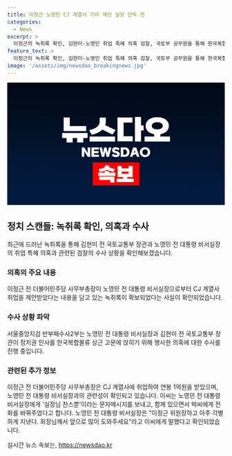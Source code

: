```yaml
---
title: 이정근 노영민 CJ 계열사 가라 제안 실장 단독 전
categories:
  - News
excerpt: >
  이정근의 녹취록 확인, 김현미-노영민 취업 특혜 의혹 검찰, 국토부 공무원을 통해 한국복합물류에 영향력 행사 의혹 수사 중. 김현미-노영민이 정치권 인사 2명을 한국복합물류 상근 고문에 앉히기 위해 노력한 것으로 드러나, 최근 노 전 실장과 김 전 장관 자택 등 압수수색. 이정근은 녹취록에 등장, 노 전 실장을 만나 CJ 계열사 취업 제안 받았고, 한국복합물류에서 연봉 1억원을 받은 후 혐의로 기소돼 징역 중.
feature_text: >
  이정근의 녹취록 확인, 김현미-노영민 취업 특혜 의혹 검찰, 국토부 공무원을 통해 한국복합물류에 영향력 행사 의혹 수사 중. 김현미-노영민이 정치권 인사 2명을 한국복합물류 상근 고문에 앉히기 위해 노력한 것으로 드러나, 최근 노 전 실장과 김 전 장관 자택 등 압수수색. 이정근은 녹취록에 등장, 노 전 실장을 만나 CJ 계열사 취업 제안 받았고, 한국복합물류에서 연봉 1억원을 받은 후 혐의로 기소돼 징역 중.
image: '/assets/img/newsdao_breakingnews.jpg'
---
```


<p><img src="/assets/img/newsdao_breakingnews.jpg" alt="ontimetimes 속보" /></p>

<h2 data-ke-size="size26">정치 스캔들: 녹취록 확인,  의혹과 수사</h2>

<p data-ke-size="size16">최근에 드러난 녹취록을 통해 김현미 전 국토교통부 장관과 노영민 전 대통령 비서실장의 취업 특혜 의혹과 관련된 검찰의 수사 상황을 확인해보겠습니다.</p>

<h3 data-ke-size="size24">의혹의 주요 내용</h3>

<p data-ke-size="size16">이정근 전 더불어민주당 사무부총장이 노영민 전 대통령 비서실장으로부터 CJ 계열사 취업을 제안받았다는 내용을 담고 있는 녹취록이 확보되었다는 사실이 확인되었습니다.</p>

<h3 data-ke-size="size24">수사 상황 파악</h3>

<p data-ke-size="size16">서울중앙지검 반부패수사2부는 노영민 전 대통령 비서실장과 김현미 전 국토교통부 장관이 정치권 인사를 한국복합물류 상근 고문에 앉히기 위해 행사한 의혹에 대한 수사를 진행 중입니다. </p>

<h3 data-ke-size="size24">관련된 추가 정보</h3>

<p data-ke-size="size16">이정근 전 더불어민주당 사무부총장은 CJ 계열사에 취업하여 연봉 1억원을 받았으며, 노영민 전 대통령 비서실장과의 관련성이 확인되고 있습니다. 이씨는 노영민 전 대통령 비서실장에게 '실장님 찬스뿐'이라는 문자메시지를 보내고, 함께 있으면서 박씨에게 전화를 바꿔주었다고 합니다. 노영민 전 대통령 비서실장은 "이정근 위원장하고 아주 각별하게 지낸다. 회장님께서 앞으로 많이 도와주세요"라고 이씨에게 말했다고 확인되었습니다.</p>
실시간 뉴스 속보는, <a href="https://newsdao.kr" rel="dofollow">https://newsdao.kr</a>


